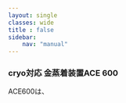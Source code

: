 ```yaml
---
layout: single
classes: wide
title : false
sidebar: 
    nav: "manual"
---
```

### cryo対応 金蒸着装置ACE 600
ACE600は、